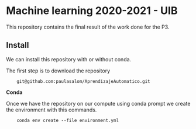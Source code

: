 # Machine learning  2020-2021 - UIB 

This repository contains the final result of the work done for the P3. 

## Install

We can install this repository with or without conda.

The first step is to download the repository
```
    git@github.com:paulasalom/AprendizajeAutomatico.git
```

**Conda**

Once we have the repository on our compute using conda prompt we create the 
environment with this commands.
```
    conda env create --file environment.yml
```
